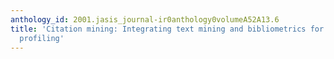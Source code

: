 ```yaml
---
anthology_id: 2001.jasis_journal-ir0anthology0volumeA52A13.6
title: 'Citation mining: Integrating text mining and bibliometrics for research user
  profiling'
---
```

